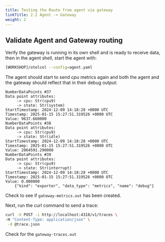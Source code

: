 ```yaml
---
title: Testing the Route from agent via gateway
linkTitle: 2.2 Agent -> Gateway
weight: 2
---
```


## Validate Agent and Gateway routing

Verify the gateway is running in its own shell and is ready to receive data, then in the agent shell, start the agent with:

```bash
[WORKSHOP]/otelcol --config=agent.yaml
```

The agent should start to send *cpu* metrics again and both the agent and the gateway should reflect that in their debug output:

```text
NumberDataPoints #37
Data point attributes:
     -> cpu: Str(cpu9)
     -> state: Str(system)
StartTimestamp: 2024-12-09 14:18:28 +0000 UTC
Timestamp: 2025-01-15 15:27:51.319526 +0000 UTC
Value: 9637.660000
NumberDataPoints #38
Data point attributes:
     -> cpu: Str(cpu9)
     -> state: Str(idle)
StartTimestamp: 2024-12-09 14:18:28 +0000 UTC
Timestamp: 2025-01-15 15:27:51.319526 +0000 UTC
Value: 2064591.290000
NumberDataPoints #39
Data point attributes:
     -> cpu: Str(cpu9)
     -> state: Str(interrupt)
StartTimestamp: 2024-12-09 14:18:28 +0000 UTC
Timestamp: 2025-01-15 15:27:51.319526 +0000 UTC
Value: 0.000000
    {"kind": "exporter", "data_type": "metrics", "name": "debug"}
```

Check to see if `gateway-metrics.out` has been created. 


Next, run the curl command to send a trace:

```sh
curl -X POST -i http://localhost:4318/v1/traces \
-H "Content-Type: application/json" \
 -d @trace.json 
```

Check for the `gateway-traces.out`
